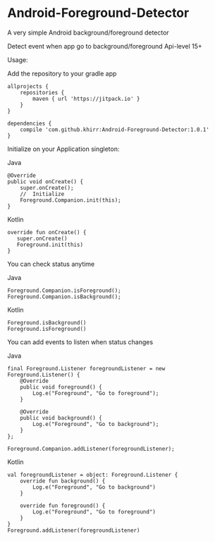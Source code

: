# Android-Foreground-Detector
A very simple Android background/foreground detector

Detect event when app go to background/foreground
Api-level 15+

Usage:

Add the repository to your gradle app
```
allprojects {
    repositories {
        maven { url 'https://jitpack.io' }
    }
}

dependencies {
    compile 'com.github.khirr:Android-Foreground-Detector:1.0.1'
}
```

Initialize on your Application singleton:

Java
```
@Override
public void onCreate() {
    super.onCreate();
    //  Initialize
    Foreground.Companion.init(this);
}
```

Kotlin
```
override fun onCreate() {
   super.onCreate()
   Foreground.init(this)
}
```

You can check status anytime

Java
```
Foreground.Companion.isForeground();
Foreground.Companion.isBackground();
```

Kotlin
```
Foreground.isBackground()
Foreground.isForeground()
```


You can add events to listen when status changes

Java
```
final Foreground.Listener foregroundListener = new Foreground.Listener() {
    @Override
    public void foreground() {
        Log.e("Foreground", "Go to foreground");
    }

    @Override
    public void background() {
        Log.e("Foreground", "Go to background");
    }
};

Foreground.Companion.addListener(foregroundListener);
```

Kotlin
```
val foregroundListener = object: Foreground.Listener {
    override fun background() {
        Log.e("Foreground", "Go to background")
    }

    override fun foreground() {
        Log.e("Foreground", "Go to foreground")
    }
}
Foreground.addListener(foregroundListener)
```
